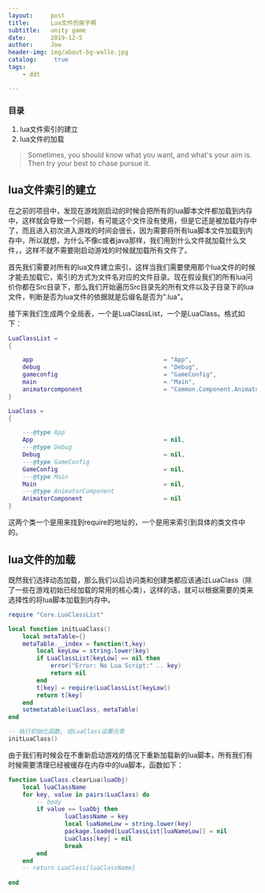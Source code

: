 ```yaml
---
layout:     post
title:      Lua文件的架子啊
subtitle:   unity game
date:       2019-12-5
author:     Jow
header-img: img/about-bg-walle.jpg
catalog: 	 true 
tags:
    - ddt

---
```


### 目录
1. lua文件索引的建立
2. lua文件的加载

> Sometimes, you should know what you want, and what's your aim is. Then try your best to chase pursue it.

## lua文件索引的建立

在之前的项目中，发现在游戏刚启动的时候会把所有的lua脚本文件都加载到内存中，这样就会导致一个问题，有可能这个文件没有使用，但是它还是被加载内存中了，而且进入初次进入游戏的时间会很长，因为需要将所有lua脚本文件加载到内存中，所以就想，为什么不像c或者java那样，我们用到什么文件就加载什么文件，，这样不就不需要刚启动游戏的时候就加载所有文件了。

首先我们需要对所有的lua文件建立索引，这样当我们需要使用那个lua文件的时候才能去加载它，索引的方式为文件名对应的文件目录。现在假设我们的所有lua问价你都在Src目录下，那么我们开始遍历Src目录先的所有文件以及子目录下的lua文件，判断是否为lua文件的依据就是后缀名是否为".lua"。

接下来我们生成两个全局表，一个是LuaClassList，一个是LuaClass。格式如下：

```lua
LuaClassList = 
{

	app                                     = "App",
	debug                                   = "Debug",
	gameconfig                              = "GameConfig",
	main                                    = "Main",
	animatorcomponent                       = "Common.Component.AnimatorComponent"
}

LuaClass = 
{

    ---@type App
	App                                     = nil,
    ---@type Debug
	Debug                                   = nil,
    ---@type GameConfig
	GameConfig                              = nil,
    ---@type Main
	Main                                    = nil,
    ---@type AnimatorComponent
	AnimatorComponent                       = nil
}
```

这两个类一个是用来找到require的地址的，一个是用来索引到具体的类文件中的。

## lua文件的加载

既然我们选择动态加载，那么我们以后访问类和创建类都应该通过LuaClass（除了一些在游戏初始已经加载的常用的核心类），这样的话，就可以根据需要的类来选择性的将lua脚本加载到内存中。

```lua
require "Core.LuaClassList"

local function initLuaClass()
	local metaTable={}
	metaTable.__index = function(t,key)
		local keyLow = string.lower(key)
		if LuaClassList[keyLow] == nil then
			error("Error: No Lua Script:" .. key)
			return nil
		end
		t[key] = require(LuaClassList[keyLow])
		return t[key]
	end
	setmetatable(LuaClass, metaTable)
end

-- 执行初始化函数, 给LuaClass设置元表
initLuaClass()

```

由于我们有时候会在不重新启动游戏的情况下重新加载新的lua脚本，所有我们有时候需要清理已经被缓存在内存中的lua脚本，函数如下：

```lua
function LuaClass.clearLua(luaObj)
	local luaClassName
	for key, value in pairs(LuaClass) do
		-- body
		if value == luaObj then
				luaClassName = key
				local luaNameLow = string.lower(key)
				package.loaded[LuaClassList[luaNameLow]] = nil
				LuaClass[key] = nil
				break
		end
	end
	-- return LuaClass[luaClassName]
	
end
```